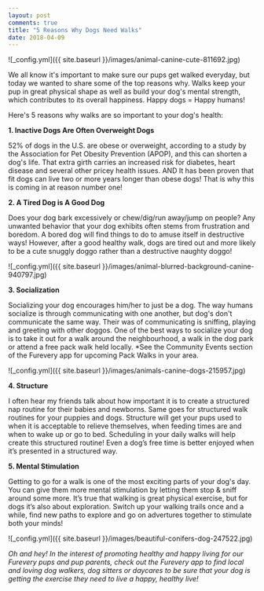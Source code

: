```yaml
---
layout: post
comments: true
title: "5 Reasons Why Dogs Need Walks"
date: 2018-04-09
---
```

![_config.yml]({{ site.baseurl }}/images/animal-canine-cute-811692.jpg)

We all know it's important to make sure our pups get walked everyday, but today we wanted to share some of the top reasons why. Walks keep your pup in great physical shape as well as build your dog's mental strength, which contributes to its overall happiness. Happy dogs = Happy humans! 

Here's 5 reasons why walks are so important to your dog's health:

**1. Inactive Dogs Are Often Overweight Dogs**

52% of dogs in the U.S. are obese or overweight, according to a study by the Association for Pet Obesity Prevention (APOP), and this can shorten a dog's life. That extra girth carries an increased risk for diabetes, heart disease and several other pricey health issues. AND It has been proven that fit dogs can live two or more years longer than obese dogs! That is why this is coming in at reason number one! 

**2. A Tired Dog is A Good Dog**

Does your dog bark excessively or chew/dig/run away/jump on people? Any unwanted behavior that your dog exhibits often stems from frustration and boredom. A bored dog will find things to do to amuse itself in destructive ways! However, after a good healthy walk, dogs are tired out and more likely to be a cute snuggly doggo rather than a destructive naughty doggo! 

![_config.yml]({{ site.baseurl }}/images/animal-blurred-background-canine-940797.jpg)

**3. Socialization**

Socializing your dog encourages him/her to just be a dog. The way humans socialize is through communicating with one another, but dog's don't communicate the same way. Their was of communicating is sniffing, playing and greeting with other doggos. One of the best ways to socialize your dog is to take it out for a walk around the neighbourhood, a walk in the dog park or attend a free pack walk held locally. *See the Community Events section of the Furevery app for upcoming Pack Walks in your area. 

![_config.yml]({{ site.baseurl }}/images/animals-canine-dogs-215957.jpg)

**4. Structure**

I often hear my friends talk about how important it is to create a structured nap routine for their babies and newborns. Same goes for structured walk routines for your puppies and dogs. Structure will get your pups used to when it is acceptable to relieve themselves, when feeding times are and when to wake up or go to bed. Scheduling in your daily walks will help create this structured routine! Even a dog’s free time is better enjoyed when it’s presented in a structured way.

**5. Mental Stimulation**

Getting to go for a walk is one of the most exciting parts of your dog's day. You can give them more mental stimulation by letting them stop & sniff around some more. It’s true that walking is great physical exercise, but for dogs it’s also about exploration. Switch up your walking trails once and a while, find new paths to explore and go on advertures together to stimulate both your minds! 
 
 ![_config.yml]({{ site.baseurl }}/images/beautiful-conifers-dog-247522.jpg)
 
<i>Oh and hey! In the interest of promoting healthy and happy living for our Furevery pups and pup parents, check out the Furevery app to find local and loving dog walkers, dog sitters or daycares to be sure that your dog is getting the exercise they need to live a happy, healthy live!</i>
